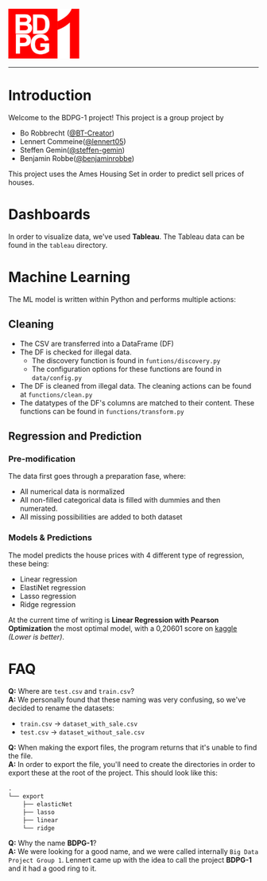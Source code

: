 ![Logo](documentation/Logo.png)

---

# Introduction

Welcome to the BDPG-1 project! This project is a group project by

- Bo Robbrecht ([@BT-Creator](https://github.com/BT-Creator))
- Lennert Commeine([@lennert05](https://github.com/lennert05))
- Steffen Gemin([@steffen-gemin](https://github.com/steffen-gemin))
- Benjamin Robbe([@benjaminrobbe](https://github.com/benjaminrobbe))

This project uses the Ames Housing Set in order to predict sell prices of houses.

# Dashboards

In order to visualize data, we've used **Tableau**. The Tableau data can be found in the `tableau` directory.

# Machine Learning

The ML model is written within Python and performs multiple actions:

## Cleaning

- The CSV are transferred into a DataFrame (DF)
- The DF is checked for illegal data.
    - The discovery function is found in `funtions/discovery.py`
    - The configuration options for these functions are found in `data/config.py`
- The DF is cleaned from illegal data. The cleaning actions can be found at `functions/clean.py`
- The datatypes of the DF's columns are matched to their content. These functions can be found
  in `functions/transform.py`

## Regression and Prediction

### Pre-modification

The data first goes through a preparation fase, where:

- All numerical data is normalized
- All non-filled categorical data is filled with dummies and then numerated.
- All missing possibilities are added to both dataset

### Models & Predictions

The model predicts the house prices with 4 different type of regression, these being:

- Linear regression
- ElastiNet regression
- Lasso regression
- Ridge regression

At the current time of writing is **Linear Regression with Pearson Optimization** the most optimal model, with a 0,20601
score on [kaggle](https://www.kaggle.com/c/house-prices-advanced-regression-techniques/leaderboard) *(Lower is better)*.

# FAQ

**Q:** Where are `test.csv` and `train.csv`? <br>
**A:** We personally found that these naming was very confusing, so we've decided to rename the datasets:

- `train.csv` -> `dataset_with_sale.csv`
- `test.csv` -> `dataset_without_sale.csv`

**Q:** When making the export files, the program returns that it's unable to find the file.<br>
**A:** In order to export the file, you'll need to create the directories in order to export these at the root of the
project. This should look like this:

```
.
└── export
    ├── elasticNet
    ├── lasso
    ├── linear
    └── ridge
```

**Q:** Why the name **BDPG-1**? <br>
**A:** We were looking for a good name, and we were called internally `Big Data Project Group 1`. Lennert came up with
the idea to call the project **BDPG-1** and it had a good ring to it.